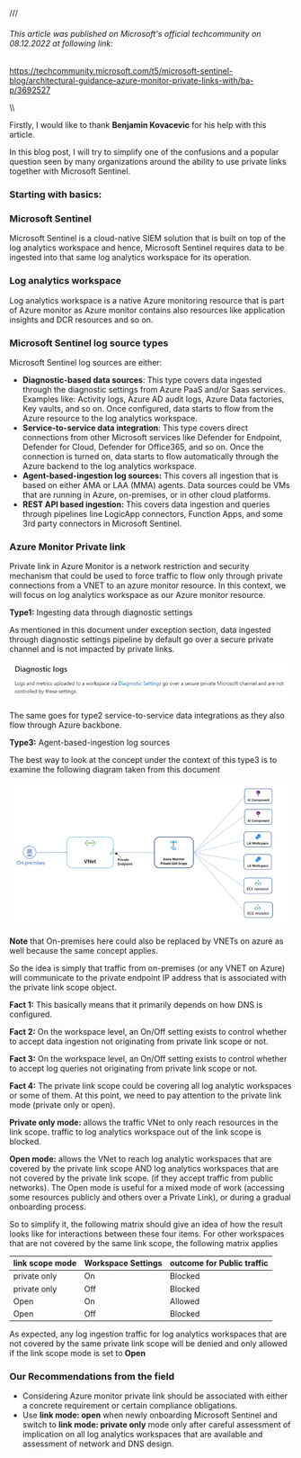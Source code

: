 
///

###### This article was published on Microsoft's official techcommunity on 08.12.2022 at following link: 
https://techcommunity.microsoft.com/t5/microsoft-sentinel-blog/architectural-guidance-azure-monitor-private-links-with/ba-p/3692527

\\\


Firstly, I would like to thank  **Benjamin Kovacevic** for his help with this article.

In this blog post, I will try to simplify one of the confusions and a popular question seen by many organizations around the ability to use private links together with Microsoft Sentinel.

### Starting with basics:

### Microsoft Sentinel
Microsoft Sentinel is a cloud-native SIEM solution that is built on top of the log analytics workspace and hence, Microsoft Sentinel requires data to be ingested into that same log analytics workspace for its operation.


### Log analytics workspace
Log analytics workspace is a native Azure monitoring resource that is part of Azure monitor as Azure monitor contains also resources like application insights and DCR resources and so on.


### Microsoft Sentinel log source types
Microsoft Sentinel log sources are either:

+ **Diagnostic-based data sources**: This type covers data ingested through the diagnostic settings from Azure PaaS and/or Saas services. Examples like: Activity logs, Azure AD audit logs, Azure Data factories, Key vaults, and so on. Once configured, data starts to flow from the Azure resource to the log analytics workspace.
+ **Service-to-service data integration**: This type covers direct connections from other Microsoft services like Defender for Endpoint, Defender for Cloud, Defender for Office365, and so on. Once the connection is turned on, data starts to flow automatically through the Azure backend to the log analytics workspace.
+ **Agent-based-ingestion log sources:** This covers all ingestion that is based on either AMA or LAA (MMA) agents. Data sources could be VMs that are running in Azure, on-premises, or in other cloud platforms.
+ **REST API based ingestion:** This covers data ingestion and queries through pipelines line LogicApp connectors, Function Apps, and some 3rd party connectors in Microsoft Sentinel.
 

### Azure Monitor Private link
Private link in Azure Monitor is a network restriction and security mechanism that could be used to force traffic to flow only through private connections from a VNET to an azure monitor resource. In this context, we will focus on log analytics workspace as our Azure monitor resource.

**Type1:** Ingesting data through diagnostic settings

As mentioned in this document under exception section, data ingested through diagnostic settings pipeline by default go over a secure private channel and is not impacted by private links.


 
 ![This is an image](https://github.com/mahelsay/msft/blob/main/images/1.png)



The same goes for type2 service-to-service data integrations as they also flow through Azure backbone.

**Type3:** Agent-based-ingestion log sources

The best way to look at the concept under the context of this type3 is to examine the following diagram taken from this document


 ![This is an image](https://github.com/mahelsay/msft/blob/main/images/2.png)


**Note** that On-premises here could also be replaced by VNETs on azure as well because the same concept applies.

 

So the idea is simply that traffic from on-premises (or any VNET on Azure) will communicate to the private endpoint IP address that is associated with the private link scope object.

**Fact 1:** This basically means that it primarily depends on how DNS is configured.

**Fact 2:** On the workspace level, an On/Off setting exists to control whether to accept data ingestion not originating from private link scope or not.

**Fact 3:** On the workspace level, an On/Off setting exists to control whether to accept log queries not originating from private link scope or not.

**Fact 4:** The private link scope could be covering all log analytic workspaces or some of them. At this point, we need to pay attention to the private link mode (private only or open).

**Private only mode:** allows the traffic VNet to only reach resources in the link scope. traffic to log analytics workspace out of the link scope is blocked.

**Open mode:** allows the VNet to reach log analytic workspaces that are covered by the private link scope AND log analytics workspaces that are not covered by the private link scope. (if they accept traffic from public networks). The Open mode is useful for a mixed mode of work (accessing some resources publicly and others over a Private Link), or during a gradual onboarding process.


So to simplify it, the following matrix should give an idea of how the result looks like for interactions between these four items. For other workspaces that are not covered by the same link scope, the following matrix applies


| **link scope mode** | **Workspace Settings** | outcome for Public traffic  |
|---------------------|------------------------|-----------------------------|
|     private only    | On                     | Blocked                     |
|     private only    | Off                    | Blocked                     | 
|     Open            | On                     | Allowed                     |
|     Open            | Off                    | Blocked                     | 


As expected, any log ingestion traffic for log analytics workspaces that are not covered by the same private link scope will be denied and only allowed if the link scope mode is set to **Open**


### **Our Recommendations from the field**

+ Considering Azure monitor private link should be associated with either a concrete requirement or certain compliance obligations.
+ Use **link mode: open** when newly onboarding Microsoft Sentinel and switch to **link mode: private only** mode only after careful assessment of implication on all log analytics workspaces that are available and assessment of network and DNS design.